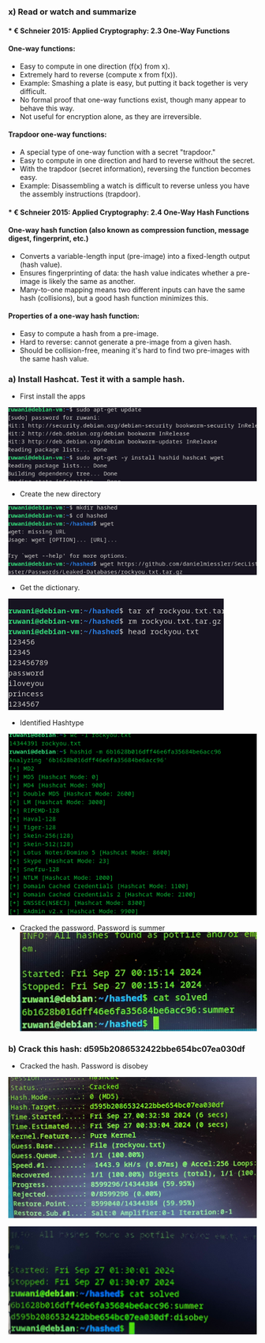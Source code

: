### x) Read or watch and summarize
####  * € Schneier 2015: Applied Cryptography: 2.3 One-Way Functions

#### **One-way functions:**

- Easy to compute in one direction (f(x) from x).
- Extremely hard to reverse (compute x from f(x)).
- Example: Smashing a plate is easy, but putting it back together is very difficult.
- No formal proof that one-way functions exist, though many appear to behave this way.
- Not useful for encryption alone, as they are irreversible.

#### **Trapdoor one-way functions:**

- A special type of one-way function with a secret "trapdoor."
- Easy to compute in one direction and hard to reverse without the secret.
- With the trapdoor (secret information), reversing the function becomes easy.
- Example: Disassembling a watch is difficult to reverse unless you have the assembly instructions (trapdoor).
  
####  * € Schneier 2015: Applied Cryptography: 2.4 One-Way Hash Functions

#### **One-way hash function (also known as compression function, message digest, fingerprint, etc.)**

- Converts a variable-length input (pre-image) into a fixed-length output (hash value).
- Ensures fingerprinting of data: the hash value indicates whether a pre-image is likely the same as another.
- Many-to-one mapping means two different inputs can have the same hash (collisions), but a good hash function minimizes this.
 
#### **Properties of a one-way hash function:**
  
- Easy to compute a hash from a pre-image.
- Hard to reverse: cannot generate a pre-image from a given hash.
- Should be collision-free, meaning it's hard to find two pre-images with the same hash value.
  
### a) Install Hashcat. Test it with a sample hash. 

- First install the apps

![/image](https://github.com/RuwaniW/Informarion-Security/blob/main/images/Screenshot%202024-09-25%20054002.png)

- Create the new directory

![/image](https://github.com/RuwaniW/Informarion-Security/blob/main/images/Screenshot%202024-09-25%20055004.png)

- Get the dictionary.

![/image](https://github.com/RuwaniW/Informarion-Security/blob/main/images/Screenshot%202024-09-25%20055322.png)

 - Identified Hashtype

![/image](https://github.com/RuwaniW/Informarion-Security/blob/main/images/Screenshot%202024-09-27%20084233.png)

- Cracked the password. Password is summer
![/image](https://github.com/RuwaniW/Informarion-Security/blob/main/images/1.jpg)

### b) Crack this hash: d595b2086532422bbe654bc07ea030df

- Cracked the hash. Password is disobey
  
![/image](https://github.com/RuwaniW/Informarion-Security/blob/main/images/2.jpg)

![/image](https://github.com/RuwaniW/Informarion-Security/blob/main/images/3.jpg)
